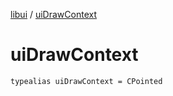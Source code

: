 [libui](index.md) / [uiDrawContext](./ui-draw-context.md)

# uiDrawContext

`typealias uiDrawContext = CPointed`